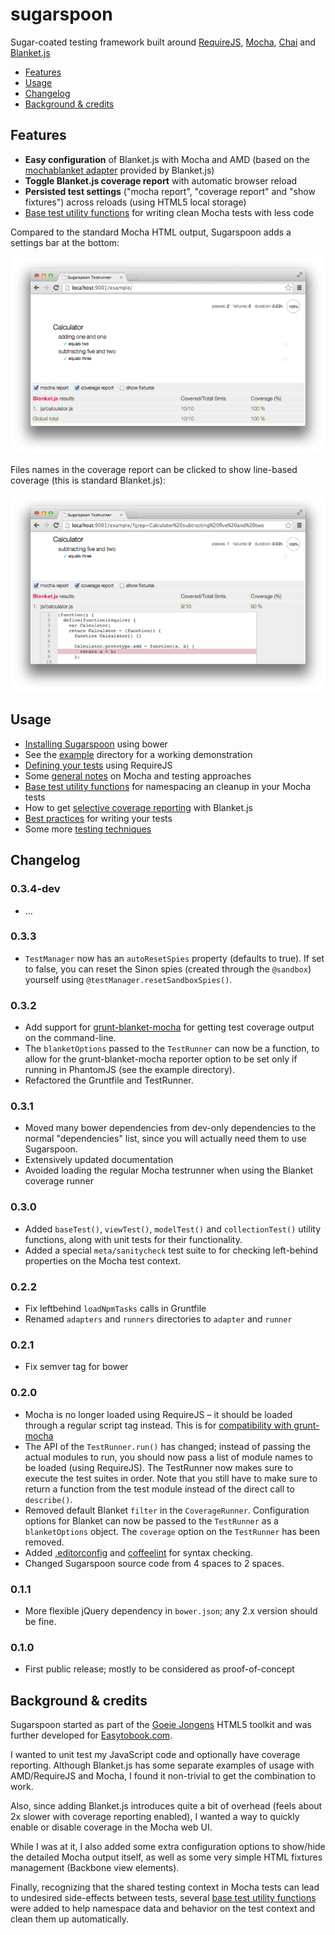 sugarspoon
==========

Sugar-coated testing framework built around [RequireJS][requirejs], [Mocha][mocha], [Chai][chai] and [Blanket.js][blanket]

* [Features](#features)
* [Usage](#usage)
* [Changelog](#changelog)
* [Background & credits](#credits)


<a name="features"></a>
Features
--------

* **Easy configuration** of Blanket.js with Mocha and AMD (based on the [mochablanket adapter][mochablanket] provided by Blanket.js)
* **Toggle Blanket.js coverage report** with automatic browser reload
* **Persisted test settings** ("mocha report", "coverage report" and "show fixtures") across reloads (using HTML5 local storage)
* [Base test utility functions][doc_use_utils] for writing clean Mocha tests with less code

Compared to the standard Mocha HTML output, Sugarspoon adds a settings bar at the bottom:

![](doc/assets/coverage-on.png)

Files names in the coverage report can be clicked to show line-based coverage (this is standard Blanket.js):

![](doc/assets/coverage-detail.png)


<a name="usage"></a>
Usage
-----

* [Installing Sugarspoon][doc_install] using bower
* See the [example][src_example] directory for a working demonstration
* [Defining your tests][doc_use_definition] using RequireJS
* Some [general notes][doc_general] on Mocha and testing approaches
* [Base test utility functions][doc_use_utils] for namespacing an cleanup in your Mocha tests
* How to get [selective coverage reporting][doc_use_coverage] with Blanket.js
* [Best practices][doc_best_practices] for writing your tests
* Some more [testing techniques][doc_techniques]


<a name="changelog"></a>
Changelog
---------

### 0.3.4-dev

* ...


### 0.3.3

* `TestManager` now has an `autoResetSpies` property (defaults to true). If set to false, you can reset the Sinon spies (created through the `@sandbox`) yourself using `@testManager.resetSandboxSpies()`.

### 0.3.2

* Add support for [grunt-blanket-mocha][grunt-blanket-mocha] for getting test coverage output on the command-line.
* The `blanketOptions` passed to the `TestRunner` can now be a function, to allow for the grunt-blanket-mocha reporter option to be set only if running in PhantomJS (see the example directory).
* Refactored the Gruntfile and TestRunner.

### 0.3.1

* Moved many bower dependencies from dev-only dependencies to the normal "dependencies" list, since you will actually need them to use Sugarspoon.
* Extensively updated documentation
* Avoided loading the regular Mocha testrunner when using the Blanket coverage runner 

### 0.3.0

* Added `baseTest()`, `viewTest()`, `modelTest()` and `collectionTest()` utility functions, along with unit tests for their functionality.
* Added a special `meta/sanitycheck` test suite to for checking left-behind properties on the Mocha test context. 

### 0.2.2

* Fix leftbehind `loadNpmTasks` calls in Gruntfile
* Renamed `adapters` and `runners` directories to `adapter` and `runner`

### 0.2.1

* Fix semver tag for bower

### 0.2.0

* Mocha is no longer loaded using RequireJS – it should be loaded through a regular script tag instead. This is for [compatibility with grunt-mocha][grunt-mocha]
* The API of the `TestRunner.run()` has changed; instead of passing the actual modules to run, you should now pass a list of module names to be loaded (using RequireJS). The TestRunner now makes sure to execute the test suites in order. Note that you still have to make sure to return a function from the test module instead of the direct call to `describe()`.
* Removed default Blanket `filter` in the `CoverageRunner`. Configuration options for Blanket can now be passed to the `TestRunner` as a `blanketOptions` object. The `coverage` option on the `TestRunner` has been removed.
* Added [.editorconfig][editorconfig] and [coffeelint][coffeelint] for syntax checking.
* Changed Sugarspoon source code from 4 spaces to 2 spaces.

### 0.1.1

* More flexible jQuery dependency in `bower.json`; any 2.x version should be fine.

### 0.1.0

* First public release; mostly to be considered as proof-of-concept


<!--
TODO:

* [ ] Add support for Jasmine (as alternative to Mocha)
* [ ] Test (and add support if necessary) for non-AMD configuration
-->

<a name="credits"></a>
Background & credits
--------------------

Sugarspoon started as part of the [Goeie Jongens][gj] HTML5 toolkit and was further developed for [Easytobook.com][etb].

I wanted to unit test my JavaScript code and optionally have coverage reporting. Although Blanket.js has some separate examples of usage with AMD/RequireJS and Mocha, I found it non-trivial to get the combination to work.

Also, since adding Blanket.js introduces quite a bit of overhead (feels about 2x slower with coverage reporting enabled), I wanted a way to quickly enable or disable coverage in the Mocha web UI.

While I was at it, I also added some extra configuration options to show/hide the detailed Mocha output itself, as well as some very simple HTML fixtures management (Backbone view elements).

Finally, recognizing that the shared testing context in Mocha tests can lead to undesired side-effects between tests, several [base test utility functions][doc_use_utils] were added to help namespace data and behavior on the test context and clean them up automatically.


[doc_install]: doc/installation.md
[doc_general]: doc/general.md
[doc_use_coverage]: doc/usage_coverage_reporting.md
[doc_use_definition]: doc/usage_defining_tests.md
[doc_use_utils]: doc/usage_utility_functions.md
[doc_best_practices]: doc/best_practices.md
[doc_techniques]: doc/techniques.md
[src_example]: example/

[blanket]: http://blanketjs.org
[chai]: http://chaijs.com
[coffeelint]: http://www.coffeelint.org
[editorconfig]: http://editorconfig.org
[etb]: https://github.com/easytobook/ "Easytobook.com"
[gj]: http://goeiejongens.nl/ "Goeie Jongens"
[grunt-mocha]: https://github.com/kmiyashiro/grunt-mocha#amd
[mocha]: http://visionmedia.github.io/mocha/
[mochablanket]: https://github.com/alex-seville/blanket/blob/master/src/adapters/mocha-blanket.js
[grunt-blanket-mocha]: https://github.com/ModelN/grunt-blanket-mocha
[requirejs]: http://requirejs.org
